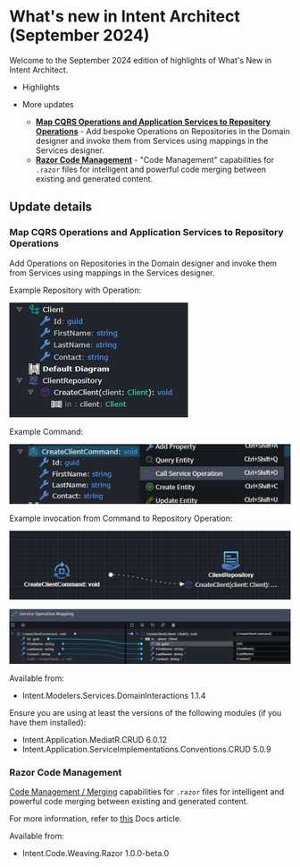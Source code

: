 # What's new in Intent Architect (September 2024)

Welcome to the September 2024 edition of highlights of What's New in Intent Architect.

- Highlights

- More updates
  - **[Map CQRS Operations and Application Services to Repository Operations](#map-cqrs-operations-and-application-services-to-repository-operations)** - Add bespoke Operations on Repositories in the Domain designer and invoke them from Services using mappings in the Services designer.
  - **[Razor Code Management](#razor-code-management)** - "Code Management" capabilities for `.razor` files for intelligent and powerful code merging between existing and generated content.

## Update details

### Map CQRS Operations and Application Services to Repository Operations

Add Operations on Repositories in the Domain designer and invoke them from Services using mappings in the Services designer.

Example Repository with Operation:

![Example Domain](images/repository-operation-mapping-domain.png)

Example Command:

![Example Command](images/repository-operation-mapping-command-menu.png)

Example invocation from Command to Repository Operation:

![Mapping between Command and Repository](images/repository-operation-mapping-service-invocation.png)

![Data Mapping](images/repository-operation-mapping-invocaiton-mapping.png)

Available from:

- Intent.Modelers.Services.DomainInteractions 1.1.4

Ensure you are using at least the versions of the following modules (if you have them installed):

- Intent.Application.MediatR.CRUD 6.0.12
- Intent.Application.ServiceImplementations.Conventions.CRUD 5.0.9

### Razor Code Management

[Code Management / Merging](xref:application-development.code-management.about-code-management) capabilities for `.razor` files for intelligent and powerful code merging between existing and generated content.

For more information, refer to [this](xref:application-development.code-weaving-and-generation.about-code-management-razor) Docs article.

Available from:

- Intent.Code.Weaving.Razor 1.0.0-beta.0
